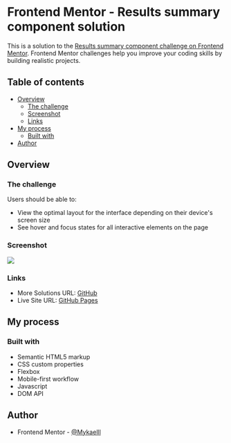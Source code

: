# Frontend Mentor - Results summary component solution

This is a solution to the [Results summary component challenge on Frontend Mentor](https://www.frontendmentor.io/challenges/results-summary-component-CE_K6s0maV). Frontend Mentor challenges help you improve your coding skills by building realistic projects. 

## Table of contents

- [Overview](#overview)
  - [The challenge](#the-challenge)
  - [Screenshot](#screenshot)
  - [Links](#links)
- [My process](#my-process)
  - [Built with](#built-with)
- [Author](#author)

## Overview

### The challenge

Users should be able to:

- View the optimal layout for the interface depending on their device's screen size
- See hover and focus states for all interactive elements on the page

### Screenshot

![](./assets/images/desktop.png)

### Links

- More Solutions URL: [GitHub](https://github.com/Mykaelll)
- Live Site URL: [GitHub Pages](https://mykaelll.github.io/Frontendmentor-Result-summary/)

## My process

### Built with

- Semantic HTML5 markup
- CSS custom properties
- Flexbox
- Mobile-first workflow
- Javascript
- DOM API

## Author


- Frontend Mentor - [@Mykaelll](https://www.frontendmentor.io/profile/Mykaelll)
<!-- - Instagram - [](https://www.instagram.com/) -->
